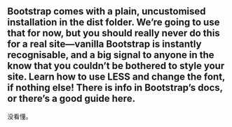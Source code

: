 

## Bootstrap comes with a plain, uncustomised installation in the dist folder. We’re going to use that for now, but you should really never do this for a real site—​vanilla Bootstrap is instantly recognisable, and a big signal to anyone in the know that you couldn’t be bothered to style your site. Learn how to use LESS and change the font, if nothing else! There is info in Bootstrap’s docs, or there’s a good guide here.

没看懂。


